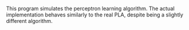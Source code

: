 This program simulates the perceptron learning algorithm. The actual implementation behaves similarly to the real PLA, despite being a slightly different algorithm.
